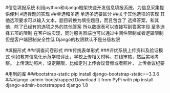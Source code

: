 #信息填报系统
利用python和django框架快速开发信息填报系统，为信息采集提供便利
#选择题的实现
##单选和多选
单选多选要区分
##关于其他选项的实现
其他选项要求可以输入文本，题目转换为填空题目，而且包含了
选择答案，和其他，除了已经有的选项之外的其他答案
所以数据表可以直接写到答案字段
至多选择五项的限制
在客户端实现，同时服务器端也可以通过中间件限制或者逻辑限制
但是客户端限制安全性低
Django的权限默认不是分级权限

#填报形式
###调查问卷形式
###传统表单形式
###评优系统上传资料及验证模式
例如教育信息化示范学校评比，学校上传相关材料，在线审核，然后实地考察。
上传活动照片，设定期限，比如定时上传会议音频或者照片，
上传会议纪要

#用到的库
###bootstrap-static
pip install django-bootstrap-static==3.3.6
###django-admin-bootstrapped 
Download it from PyPi with pip install django-admin-bootstrapped 
django 1.8

